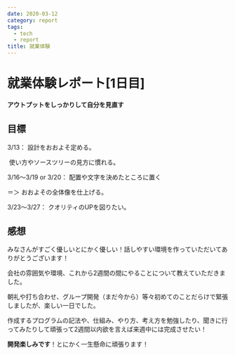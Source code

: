 ```yaml
---
date: 2020-03-12
category: report
tags:
  - tech
  - report
title: 就業体験
---
```

# 就業体験レポート[1日目]

#### アウトプットをしっかりして自分を見直す

## 目標

3/13：	設計をおおよそ定める。

​				使い方やソースツリーの見方に慣れる。

3/16～3/19 or 3/20：	配置や文字を決めたところに置く

＝＞	おおよその全体像を仕上げる。

3/23～3/27：	クオリティのUPを図りたい。

## 感想

みなさんがすごく優しいとにかく優しい！話しやすい環境を作っていただいてありがとうございます！

会社の雰囲気や環境、これから2週間の間にやることについて教えていただきました。

朝礼や打ち合わせ、グループ開発（まだ今から）等々初めてのことだらけで緊張しましたが、楽しい一日でした。

作成するプログラムの記法や、仕組み、やり方、考え方を勉強したり、聞きに行ってみたりして頑張って2週間以内欲を言えば来週中には完成させたい！

**開発楽しみです**！とにかく一生懸命に頑張ります！